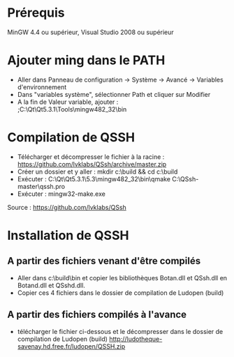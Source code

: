 # Prérequis #
MinGW 4.4 ou supérieur, Visual Studio 2008 ou supérieur

# Ajouter ming dans le PATH #

  * Aller dans Panneau de configuration -> Système -> Avancé -> Variables d'environnement
  * Dans "variables système", sélectionner Path et cliquer sur Modifier
  * A la fin de Valeur variable, ajouter :
;C:\Qt\Qt5.3.1\Tools\mingw482\_32\bin

# Compilation de QSSH #
  * Télécharger et décompresser le fichier à la racine : https://github.com/lvklabs/QSsh/archive/master.zip
  * Créer un dossier et y aller : mkdir c:\build && cd c:\build
  * Exécuter : C:\Qt\Qt5.3.1\5.3\mingw482\_32\bin\qmake C:\QSsh-master\qssh.pro
  * Exécuter : mingw32-make.exe

Source : https://github.com/lvklabs/QSsh

# Installation de QSSH #
## A partir des fichiers venant d'être compilés ##
  * Aller dans c:\build\bin et copier les bibliothèques Botan.dll et QSsh.dll en Botand.dll et QSshd.dll.
  * Copier ces 4 fichiers dans le dossier de compilation de Ludopen (build)

## A partir des fichiers compilés à l'avance ##
  * télécharger le fichier ci-dessous et le décompresser dans le dossier de compilation de Ludopen (build)
http://ludotheque-savenay.hd.free.fr/ludopen/QSSH.zip